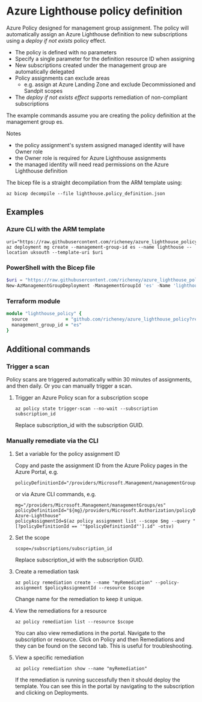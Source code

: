 # Azure Lighthouse policy definition

Azure Policy designed for management group assignment. The policy will automatically assign an Azure Lighthouse definition to new subscriptions using a _deploy if not exists_ policy effect.

- The policy is defined with no parameters
- Specify a single parameter for the definition resource ID when assigning
- New subscriptions created under the management group are automatically delegated
- Policy assignments can exclude areas
  - e.g. assign at Azure Landing Zone and exclude Decommissioned and Sandpit scopes
- The _deploy if not exists effect_ supports remediation of non-compliant subscriptions

The example commands assume you are creating the policy definition at the management group es.

Notes

- the policy assignment's system assigned managed identity will have Owner role
- the Owner role is required for Azure Lighthouse assignments
- the managed identity will need read permissions on the Azure Lighthouse definition

The bicep file is a straight decompilation from the ARM template using:

```shell
az bicep decompile --file lighthouse.policy_definition.json
```

## Examples

### Azure CLI with the ARM template

```shell
uri="https://raw.githubusercontent.com/richeney/azure_lighthouse_policy/refs/heads/main/lighthouse.policy_definition.json"
az deployment mg create --management-group-id es --name lighthouse --location uksouth --template-uri $uri
```

### PowerShell with the Bicep file

```powershell
$uri = "https://raw.githubusercontent.com/richeney/azure_lighthouse_policy/refs/heads/main/lighthouse.policy_definition.bicep"
New-AzManagementGroupDeployment -ManagementGroupId 'es' -Name 'lighthouse' -Location 'uksouth' -TemplateUri $uri
```

### Terraform module

```ruby
module "lighthouse_policy" {
  source              = "github.com/richeney/azure_lighthouse_policy?ref=v0.1"
  management_group_id = "es"
}
```

## Additional commands

### Trigger a scan

Policy scans are triggered automatically within 30 minutes of assignments, and then daily. Or you can manually trigger a scan.

1. Trigger an Azure Policy scan for a subscription scope

    ```shell
    az policy state trigger-scan --no-wait --subscription subscription_id
    ```

    Replace subscription_id with the subscription GUID.

### Manually remediate via the CLI

1. Set a variable for the policy assignment ID

    Copy and paste the assignment ID from the Azure Policy pages in the Azure Portal, e.g.

    ```shell
    policyDefinitionId="/providers/Microsoft.Management/managementGroups/es/providers/Microsoft.Authorization/policyAssignments/d0f40be55d314f42807a301d"
    ```

    or via Azure CLI commands, e.g.

    ```shell
    mg="/providers/Microsoft.Management/managementGroups/es"
    policyDefinitionId="${mg}/providers/Microsoft.Authorization/policyDefinitions/Assign-Azure-Lighthouse"
    policyAssigmentId=$(az policy assignment list --scope $mg --query "[?policyDefinitionId == '"$policyDefinitionId"'].id" -otsv)
    ```

1. Set the scope

    ```shell
    scope=/subscriptions/subscription_id
    ```

    Replace subscription_id with the subscription GUID.

1. Create a remediation task

    ```shell
    az policy remediation create --name "myRemediation" --policy-assignment $policyAssignmentId --resource $scope
    ```

    Change name for the remediation to keep it unique.

1. View the remediations for a resource

    ```shell
    az policy remediation list --resource $scope
    ```

    You can also view remediations in the portal. Navigate to the subscription or resource. Click on Policy and then Remediations and they can be found on the second tab. This is useful for troubleshooting.

1. View a specific remediation

    ```shell
    az policy remediation show --name "myRemediation"
    ```

    If the remediation is running successfully then it should deploy the template. You can see this in the portal by navigating to the subscription and clicking on Deployments.
